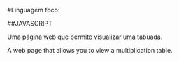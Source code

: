 #Linguagem foco:

##JAVASCRIPT

Uma página web que permite visualizar uma tabuada.

A web page that allows you to view a multiplication table.
